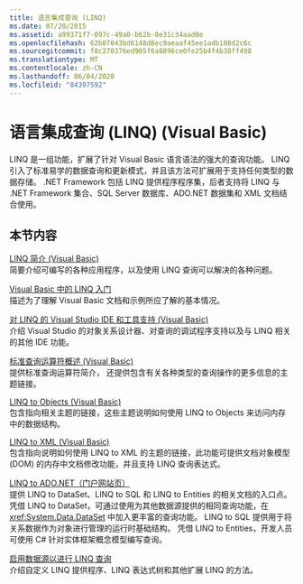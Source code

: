 ```yaml
---
title: 语言集成查询 (LINQ)
ms.date: 07/20/2015
ms.assetid: a99371f7-097c-49a0-b62b-0e31c34aad0e
ms.openlocfilehash: 62b07043bd6148d8ec9aeaaf45ee1adb108d2c6c
ms.sourcegitcommit: f8c270376ed905f6a8896ce0fe25b4f4b38ff498
ms.translationtype: MT
ms.contentlocale: zh-CN
ms.lasthandoff: 06/04/2020
ms.locfileid: "84397592"
---
```

# <a name="language-integrated-query-linq-visual-basic"></a>语言集成查询 (LINQ) (Visual Basic)
LINQ 是一组功能，扩展了针对 Visual Basic 语言语法的强大的查询功能。 LINQ 引入了标准易学的数据查询和更新模式，并且该方法可扩展用于支持任何类型的数据存储。  .NET Framework 包括 LINQ 提供程序程序集，后者支持将 LINQ 与 .NET Framework 集合、SQL Server 数据库、ADO.NET 数据集和 XML 文档结合使用。  
  
## <a name="in-this-section"></a>本节内容  
 [LINQ 简介 (Visual Basic)](introduction-to-linq.md)  
 简要介绍可编写的各种应用程序，以及使用 LINQ 查询可以解决的各种问题。  
  
 [Visual Basic 中的 LINQ 入门](getting-started-with-linq.md)  
 描述为了理解 Visual Basic 文档和示例所应了解的基本情况。  
  
 [对 LINQ 的 Visual Studio IDE 和工具支持 (Visual Basic)](visual-studio-ide-and-tools-support-for-linq.md)  
 介绍 Visual Studio 的对象关系设计器、对查询的调试程序支持以及与 LINQ 相关的其他 IDE 功能。  
  
 [标准查询运算符概述 (Visual Basic)](standard-query-operators-overview.md)  
 提供标准查询运算符简介， 还提供包含有关各种类型的查询操作的更多信息的主题链接。  
  
 [LINQ to Objects (Visual Basic)](linq-to-objects.md)  
 包含指向相关主题的链接，这些主题说明如何使用 LINQ to Objects 来访问内存中的数据结构。  
  
 [LINQ to XML (Visual Basic)](linq-to-xml.md)  
 包含指向说明如何使用 LINQ to XML 的主题的链接，此功能可提供文档对象模型 (DOM) 的内存中文档修改功能，并且支持 LINQ 查询表达式。  
  
 [LINQ to ADO.NET（门户网站页）](linq-to-adonet-portal-page.md)  
 提供 LINQ to DataSet、LINQ to SQL 和 LINQ to Entities 的相关文档的入口点。 凭借 LINQ to DataSet，可通过使用为其他数据源提供的相同查询功能，在 <xref:System.Data.DataSet> 中加入更丰富的查询功能。 LINQ to SQL 提供用于将关系数据作为对象进行管理的运行时基础结构。 凭借 LINQ to Entities，开发人员可使用 C# 针对实体框架概念模型编写查询。  
  
 [启用数据源以进行 LINQ 查询](enabling-a-data-source-for-linq-querying.md)  
 介绍自定义 LINQ 提供程序、LINQ 表达式树和其他扩展 LINQ 的方法。
